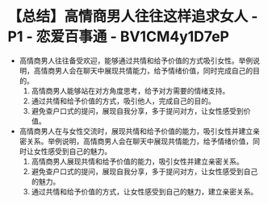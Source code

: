 # 【总结】高情商男人往往这样追求女人 - P1 - 恋爱百事通 - BV1CM4y1D7eP

-   高情商男人往往备受欢迎，能够通过共情和给予价值的方式吸引女性。举例说明，高情商男人会在聊天中展现共情能力，给予情绪价值，同时完成自己的目的。
    1.  高情商男人能够站在对方角度思考，给予对方需要的情绪支持。
    2.  通过共情和给予价值的方式，吸引他人，完成自己的目的。
    3.  避免查户口式的提问，展现自我分享，多于提问对方，让女性感受到价值。
-   高情商男人在与女性交流时，展现共情和给予价值的能力，吸引女性并建立亲密关系。举例说明，高情商男人会在聊天中展现共情能力，给予情绪价值，同时让女性感受到自己的魅力。
    1.  高情商男人展现共情和给予价值的能力，吸引女性并建立亲密关系。
    2.  避免查户口式的提问，展现自我分享，多于提问对方，让女性感受到自己的魅力。
    3.  通过共情和给予价值的方式，让女性感受到自己的魅力，建立亲密关系。